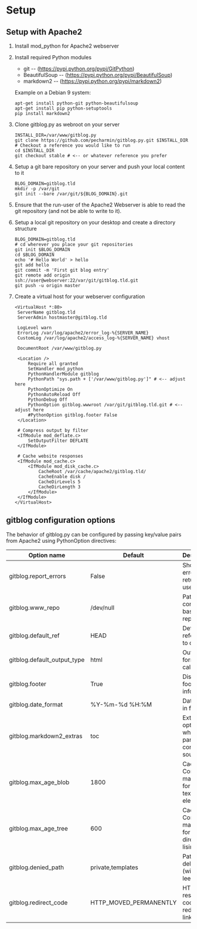 # Setup

## Setup with Apache2
1. Install mod_python for Apache2 webserver

1. Install required Python modules
   * git -- (https://pypi.python.org/pypi/GitPython)
   * BeautifulSoup -- (https://pypi.python.org/pypi/BeautifulSoup)
   * markdown2 -- (https://pypi.python.org/pypi/markdown2)

   Example on a Debian 9 system:

   ```
   apt-get install python-git python-beautifulsoup
   apt-get install pip python-setuptools
   pip install markdown2
   ```

1. Clone gitblog.py as webroot on your server

   ```
   INSTALL_DIR=/var/www/gitblog.py
   git clone https://github.com/pecharmin/gitblog.py.git $INSTALL_DIR
   # Checkout a reference you would like to run
   cd $INSTALL_DIR
   git checkout stable # <-- or whatever reference you prefer
   ```

1. Setup a git bare repository on your server and push your local content to it

   ```
   BLOG_DOMAIN=gitblog.tld
   mkdir -p /var/git
   git init --bare /var/git/${BLOG_DOMAIN}.git
   ```

1. Ensure that the run-user of the Apache2 Webserver is able to read
   the git repository (and not be able to write to it).

1. Setup a local git repository on your desktop and create a directory structure

   ```
   BLOG_DOMAIN=gitblog.tld
   # cd wherever you place your git repositories
   git init $BLOG_DOMAIN
   cd $BLOG_DOMAIN
   echo '# Hello World' > hello
   git add hello
   git commit -m 'First git blog entry'
   git remote add origin ssh://user@webserver:22/var/git/gitblog.tld.git
   git push -u origin master
   ```

1. Create a virtual host for your webserver configuration

   ```
   <VirtualHost *:80>
   	ServerName gitblog.tld
   	ServerAdmin hostmaster@gitblog.tld
   
   	LogLevel warn
   	ErrorLog /var/log/apache2/error_log-%{SERVER_NAME}
   	CustomLog /var/log/apache2/access_log-%{SERVER_NAME} vhost
   
   	DocumentRoot /var/www/gitblog.py
   
   	<Location />
   		Require all granted
   		SetHandler mod_python
   		PythonHandlerModule gitblog
   		PythonPath "sys.path + ['/var/www/gitblog.py']" # <-- adjust here
   		PythonOptimize On
   		PythonAutoReload Off
   		PythonDebug Off
   		PythonOption gitblog.wwwroot /var/git/gitblog.tld.git # <-- adjust here
   		#PythonOption gitblog.footer False
   	</Location>
   
   	# Compress output by filter
   	<IfModule mod_deflate.c>
   		SetOutputFilter DEFLATE
   	</IfModule>
   
   	# Cache website responses
   	<IfModule mod_cache.c>
   		<IfModule mod_disk_cache.c>
   			CacheRoot /var/cache/apache2/gitblog.tld/
   			CacheEnable disk /
   			CacheDirLevels 5
   			CacheDirLength 3
   		</IfModule>
   	</IfModule>
   </VirtualHost>
   ```

## gitblog configuration options

The behavior of gitblog.py can be configured by passing key/value pairs
from Apache2 using PythonOption directives:

| Option name                 | Default                | Description                                 | Possible values                               |
|-----------------------------|------------------------|---------------------------------------------|-----------------------------------------------|
| gitblog.report_errors       | False                  | Should errors be returned to users?         | Boolean                                       |
| gitblog.www_repo            | /dev/null              | Path to the content git base repository     | Filesystem path                               |
| gitblog.default_ref         | HEAD                   | Default git reference to display            | Any git reference                             |
| gitblog.default_output_type | html                   | Output format for called site               | html, plain, markdown                         |
| gitblog.footer              | True                   | Display footer meta information             | Boolean                                       |
| gitblog.date_format         | %Y-%m-%d %H:%M         | Date format in footer                       | String, see datetime                          |
| gitblog.markdown2_extras    | toc                    | Extra options when parsing content source   | String, comma separated values, see markdown2 |
| gitblog.max_age_blob        | 1800                   | Cache-Control max-age for non-text elements | Integer                                       |
| gitblog.max_age_tree        | 600                    | Cache-Control max-age for directory lising  | Integer                                       |
| gitblog.denied_path         | private,templates      | Paths not to deliver (without leeding /)    | String, comma separated values                |
| gitblog.redirect_code       | HTTP_MOVED_PERMANENTLY | HTTP response code for redirects on links   | HTTP_MOVED_PERMANENTLY, HTTP_MOVED_TEMPORARILY, HTTP_TEMPORARY_REDIRECT |
